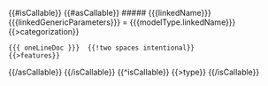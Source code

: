 {{#isCallable}}
  {{#asCallable}}
    ##### {{{linkedName}}}{{{linkedGenericParameters}}} = {{{modelType.linkedName}}}
    {{>categorization}}

    {{{ oneLineDoc }}}  {{!two spaces intentional}}
    {{>features}}
  {{/asCallable}}
{{/isCallable}}
{{^isCallable}}
  {{>type}}
{{/isCallable}}
